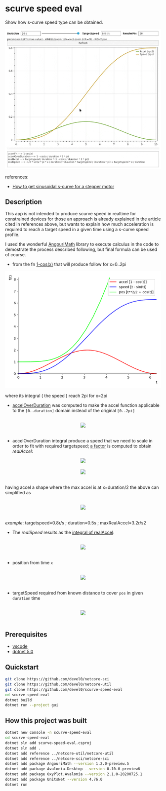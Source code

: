 # scurve speed eval

Show how s-curve speed type can be obtained.

<img src="data/img/demo.gif" width="700"/>

references:
- [How to get sinusoidal s-curve for a stepper motor](http://fightpc.blogspot.com/2018/04/how-to-get-sinusoidal-s-curve-for.html)

## Description

This app is not intended to produce scurve speed in realtime for constrained devices for those an approach is already explained in the article cited in references above, but wants to explain how much acceleration is required to reach a target speed in a given time using a s-curve speed profile.

I used the wonderful [AngouriMath](https://github.com/asc-community/AngouriMath) library to execute calculus in the code to demostrate the process described following, but final formula can be used of course.

- from the fn [1-cos(x)][1] that will produce follow for x=0..2pi

![](data/img/scurve-base.png)

where its integral ( the speed ) reach 2pi for x=2pi

- [accelOverDuration][2] was computed to make the accel function applicable to the `[0..duration]` domain instead of the original `[0..2pi]`

<!-- $$
\Large
accelOverDuration=1-\cos\left(\frac{x}{duration}\cdot 2\cdot \pi\right)
$$ --> 

<br/>
<div align="center"><img src="https://render.githubusercontent.com/render/math?math=%5CLarge%0AaccelOverDuration%3D1-%5Ccos%5Cleft(%5Cfrac%7Bx%7D%7Bduration%7D%5Ccdot%202%5Ccdot%20%5Cpi%5Cright)"></div>
<br/>

- accelOverDuration integral produce a speed that we need to scale in order to fit with required targetspeed; [a factor][3] is computed to obtain *realAccel*:

<!-- $$
\Large
realAccel = \frac{targetspeed}{\int_0^{duration} accelOverDuration}\cdot accelOverDuration
$$ --> 

<div align="center"><img src="https://render.githubusercontent.com/render/math?math=%5CLarge%0ArealAccel%20%3D%20%5Cfrac%7Btargetspeed%7D%7B%5Cint_0%5E%7Bduration%7D%20accelOverDuration%7D%5Ccdot%20accelOverDuration"></div> 

<!-- $$
\Large
realAccel=\frac{targetspeed}{duration}\cdot \left(1-\cos\left(\frac{x}{duration}\cdot 2\cdot \pi\right)\right)
$$ --> 

<br/>
<div align="center"><img src="https://render.githubusercontent.com/render/math?math=%5CLarge%0ArealAccel%3D%5Cfrac%7Btargetspeed%7D%7Bduration%7D%5Ccdot%20%5Cleft(1-%5Ccos%5Cleft(%5Cfrac%7Bx%7D%7Bduration%7D%5Ccdot%202%5Ccdot%20%5Cpi%5Cright)%5Cright)"></div>
<br/>

having accel a shape where the max accel is at x=duration/2 the above can simplified as

<!-- $$
\Large
maxRealAccel=\frac{targetspeed}{duration}\times2
$$ --> 

<br/>
<div align="center"><img src="https://render.githubusercontent.com/render/math?math=%5CLarge%0AmaxRealAccel%3D%5Cfrac%7Btargetspeed%7D%7Bduration%7D%5Ctimes2"></div>
<br/>

*example*: targetspeed=0.8r/s ; duration=0.5s ; maxRealAccel=3.2r/s2

- The *realSpeed* results as the [integral of realAccel][4]:

<!-- $$
\Large
realSpeed=\frac{\frac{-1}{2}\cdot \sin\left(\frac{2\cdot \pi\cdot x}{duration}\right)\cdot targetspeed}{\pi}+\frac{targetspeed\cdot x}{duration}
$$ --> 

<br/>
<div align="center"><img src="https://render.githubusercontent.com/render/math?math=%5CLarge%0ArealSpeed%3D%5Cfrac%7B%5Cfrac%7B-1%7D%7B2%7D%5Ccdot%20%5Csin%5Cleft(%5Cfrac%7B2%5Ccdot%20%5Cpi%5Ccdot%20x%7D%7Bduration%7D%5Cright)%5Ccdot%20targetspeed%7D%7B%5Cpi%7D%2B%5Cfrac%7Btargetspeed%5Ccdot%20x%7D%7Bduration%7D"></div>
<br/>

- position from time `x`

<!-- $$
\Large
pos = \frac{duration \cdot targetspeed \cdot \left(cos\left(\frac{2 \cdot \pi \cdot x}{duration}\right)-1\right)}{4 \cdot \pi^2}+\frac{targetspeed \cdot x^2}{2*duration}
$$ --> 

<br/>
<div align="center"><img src="https://render.githubusercontent.com/render/math?math=%5CLarge%0Apos%20%3D%20%5Cfrac%7Bduration%20%5Ccdot%20targetspeed%20%5Ccdot%20%5Cleft(cos%5Cleft(%5Cfrac%7B2%20%5Ccdot%20%5Cpi%20%5Ccdot%20x%7D%7Bduration%7D%5Cright)-1%5Cright)%7D%7B4%20%5Ccdot%20%5Cpi%5E2%7D%2B%5Cfrac%7Btargetspeed%20%5Ccdot%20x%5E2%7D%7B2*duration%7D"></div>
<br/>

- targetSpeed required from known distance to cover `pos` in given `duration` time

<!-- $$
\Large
targetspeed=\frac{2 \cdot pos}{duration}
$$ --> 

<br/>
<div align="center"><img src="https://render.githubusercontent.com/render/math?math=%5CLarge%0Atargetspeed%3D%5Cfrac%7B2%20%5Ccdot%20pos%7D%7Bduration%7D"></div>
<br/>

[1]: https://github.com/devel0/scurve-speed-eval/blob/0bff63605a3f7fae49d6f56aab4b813efa755242/Program.cs#L48

[2]: https://github.com/devel0/scurve-speed-eval/blob/0bff63605a3f7fae49d6f56aab4b813efa755242/Program.cs#L51

[3]: https://github.com/devel0/scurve-speed-eval/blob/0bff63605a3f7fae49d6f56aab4b813efa755242/Program.cs#L54

[4]: https://github.com/devel0/scurve-speed-eval/blob/0bff63605a3f7fae49d6f56aab4b813efa755242/Program.cs#L57

## Prerequisites

- [vscode](https://code.visualstudio.com/)
- [dotnet 5.0](https://dotnet.microsoft.com/download)

## Quickstart

```sh
git clone https://github.com/devel0/netcore-sci
git clone https://github.com/devel0/netcore-util
git clone https://github.com/devel0/scurve-speed-eval
cd scurve-speed-eval
dotnet build
dotnet run --project gui
```

## How this project was built

```sh
dotnet new console -n scurve-speed-eval
cd scurve-speed-eval
dotnet sln add scurve-speed-eval.csproj
dotnet sln add .
dotnet add reference ../netcore-util/netcore-util
dotnet add reference ../netcore-sci/netcore-sci
dotnet add package AngouriMath --version 1.2.0-preview.5
dotnet add package Avalonia.Desktop --version 0.10.0-preview6
dotnet add package OxyPlot.Avalonia --version 2.1.0-20200725.1
dotnet add package UnitsNet --version 4.76.0
dotnet run
```
